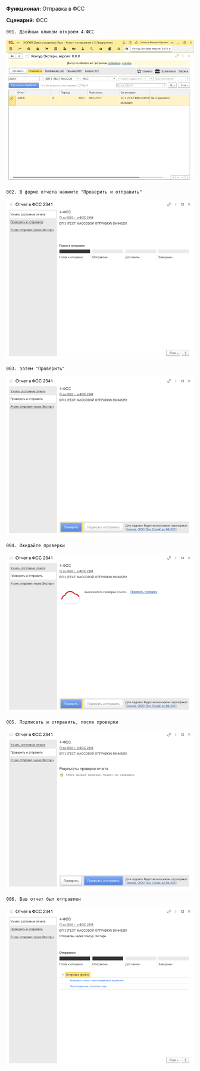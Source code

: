 **Функционал:** Отправка в ФСС


**Сценарий:** ФСС

	001. Двойным кликом откроем 4-ФСС
![](Отправка_в_ФСС/Отправка_в_ФСС_9_ФСС_001.png)

	002. В форме отчета нажмите "Проверить и отправить"
![](Отправка_в_ФСС/Отправка_в_ФСС_11_ФСС_002.png)

	003. затем "Проверить"
![](Отправка_в_ФСС/Отправка_в_ФСС_12_ФСС_003.png)

	004. Ожидайте проверки
![](Отправка_в_ФСС/Отправка_в_ФСС_13_ФСС_004.png)

	005. Подписать и отправить, после проверки
![](Отправка_в_ФСС/Отправка_в_ФСС_15_ФСС_005.png)

	006. Ваш отчет был отправлен
![](Отправка_в_ФСС/Отправка_в_ФСС_17_ФСС_006.png)
